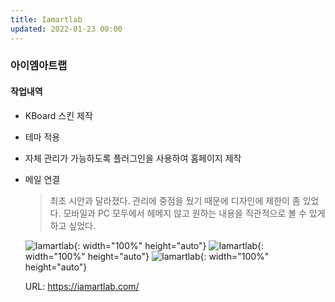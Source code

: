 ```yaml
---
title: Iamartlab
updated: 2022-01-23 00:00
---
```


### 아이엠아트랩
  
#### 작업내역
- KBoard 스킨 제작
- 테마 적용
- 자체 관리가 가능하도록 플러그인을 사용하여 홈페이지 제작
- 메일 연결
  
	>최초 시안과 달라졌다.
	>관리에 중점을 뒀기 때문에 디자인에 제한이 좀 있었다.
	>모바일과 PC 모두에서 헤메지 않고 원하는 내용을 직관적으로 볼 수 있게 하고 싶었다.
 
	![Iamartlab](https://github.com/project0210/project0210.github.io/blob/master/_posts/images/iamartlab/001.png?raw=true){: width="100%" height="auto"}
	![Iamartlab](https://github.com/project0210/project0210.github.io/blob/master/_posts/images/iamartlab/002.png?raw=true){: width="100%" height="auto"}
	![Iamartlab](https://github.com/project0210/project0210.github.io/blob/master/_posts/images/iamartlab/003.png?raw=true){: width="100%" height="auto"}
  
	URL: https://iamartlab.com/
